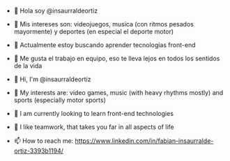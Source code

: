 - 👋 Hola soy @insaurraldeortiz
- 👀 Mis intereses son: videojuegos, musica (con ritmos pesados mayormente) y deportes (en especial el deporte motor)
- 🌱 Actualmente estoy buscando aprender tecnologias front-end
- 💞️ Me gusta el trabajo en equipo, eso te lleva lejos en todos los sentidos de la vida

- 👋 Hi, I'm @insaurraldeortiz
- 👀 My interests are: video games, music (with heavy rhythms mostly) and sports (especially motor sports)
- 🌱 I am currently looking to learn front-end technologies
- 💞️ I like teamwork, that takes you far in all aspects of life


- 📫 How to reach me: https://www.linkedin.com/in/fabian-insaurralde-ortiz-3393b1194/

<!---
insaurraldeortiz/insaurraldeortiz is a ✨ special ✨ repository because its `README.md` (this file) appears on your GitHub profile.
You can click the Preview link to take a look at your changes.
--->
